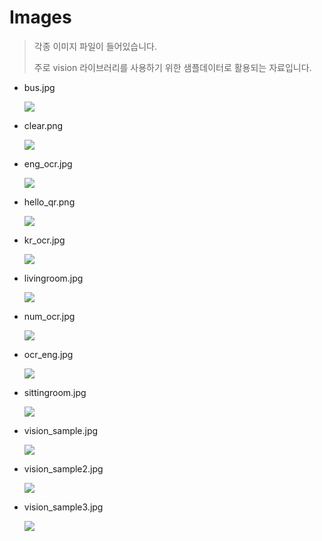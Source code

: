 # Images

> 각종 이미지 파일이 들어있습니다.
>
> 주로 vision 라이브러리를 사용하기 위한 샘플데이터로 활용되는 자료입니다.

- bus.jpg

  ![](data/images/bus.jpg)

- clear.png

  ![](data/images/clear.png)

- eng_ocr.jpg

  ![](data/images/eng_ocr.jpg)

- hello_qr.png

  ![](data/images/hello_qr.png)

- kr_ocr.jpg

  ![](data/images/kr_ocr.jpg)

- livingroom.jpg

  ![](data/images/livingroom.jpg)

- num_ocr.jpg

  ![](data/images/num_ocr.jpg)

- ocr_eng.jpg

  ![](data/images/ocr_eng.jpg)

- sittingroom.jpg

  ![](data/images/sittingroom.jpg)

- vision_sample.jpg

  ![](data/images/vision_sample.jpg)

- vision_sample2.jpg

  ![](data/images/vision_sample2.jpg)

- vision_sample3.jpg

  ![](data/images/vision_sample3.jpg)